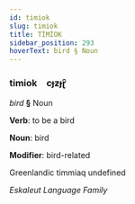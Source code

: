 ```yaml
---
id: timiok
slug: timiok
title: TİMİOK
sidebar_position: 293
hoverText: bird § Noun
---
```


### timiok&emsp;<span kind="abugida">cɟƶɟɽ̑</span>

*bird* **§** Noun

**Verb**: to be a bird

**Noun**: bird

**Modifier**: bird-related

Greenlandic timmiaq undefined

*Eskaleut Language Family*